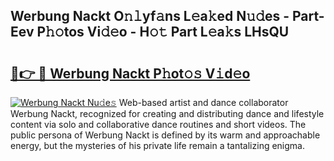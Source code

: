 ## Werbung Nackt O𝚗𝚕yf𝚊ns L𝚎a𝚔ed N𝚞𝚍es - Part-Eev P𝚑𝚘tos Vi𝚍𝚎o - H𝚘𝚝 Part L𝚎a𝚔s LHsQU

# <h2><a href="http://kf2d26.oniu.top/?m=Werbung+Nackt">🔗👉 🔴 Werbung Nackt P𝚑ot𝚘𝚜 V𝚒d𝚎o</a></h2>

[![Werbung Nackt Nu𝚍e𝚜](https://i.imgur.com/0qMVB7G.gif)](http://kf2d26.oniu.top/?m=Werbung+Nackt)
Web-based artist and dance collaborator Werbung Nackt, recognized for creating and distributing dance and lifestyle content via solo and collaborative dance routines and short videos. The public persona of Werbung Nackt is defined by its warm and approachable energy, but the mysteries of his private life remain a tantalizing enigma.  
